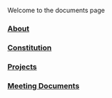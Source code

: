 Welcome to the documents page

### [About](about.md)


### [Constitution](constitution/w24.md)

### [Projects](projects/project.md)

### [Meeting Documents](meetings/meetings.md)